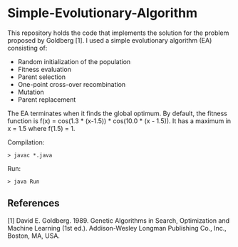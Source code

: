# Simple-Evolutionary-Algorithm

This repository holds the code that implements the solution for the problem proposed by Goldberg [1]. I used a simple evolutionary algorithm (EA) consisting of:

 - Random initialization of the population
 - Fitness evaluation
 - Parent selection
 - One-point cross-over recombination
 - Mutation
 - Parent replacement
 
 The EA terminates when it finds the global optimum. By default, the fitness function is f(x) = cos(1.3 * (x-1.5)) * cos(10.0 * (x - 1.5)). It has a maximum in x = 1.5 where  f(1.5) = 1.

 Compilation:

    > javac *.java

Run:

    > java Run


## References

[1] David E. Goldberg. 1989. Genetic Algorithms in Search, Optimization and Machine Learning (1st ed.). Addison-Wesley Longman Publishing Co., Inc., Boston, MA, USA.
